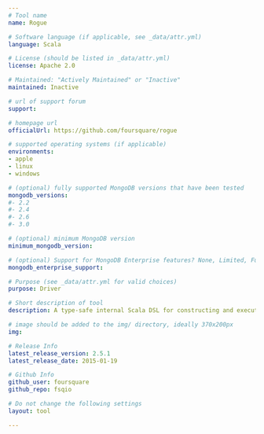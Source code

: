 ```yaml
---
# Tool name
name: Rogue

# Software language (if applicable, see _data/attr.yml)
language: Scala

# License (should be listed in _data/attr.yml)
license: Apache 2.0

# Maintained: "Actively Maintained" or "Inactive"
maintained: Inactive

# url of support forum
support: 

# homepage url
officialUrl: https://github.com/foursquare/rogue

# supported operating systems (if applicable)
environments:
- apple
- linux
- windows

# (optional) fully supported MongoDB versions that have been tested
mongodb_versions:
#- 2.2
#- 2.4
#- 2.6
#- 3.0

# (optional) minimum MongoDB version
minimum_mongodb_version:

# (optional) Support for MongoDB Enterprise features? None, Limited, Full
mongodb_enterprise_support: 

# Purpose (see _data/attr.yml for valid choices)
purpose: Driver

# Short description of tool
description: A type-safe internal Scala DSL for constructing and executing find and modify commands against MongoDB in the Lift web framework.

# image should be added to the img/ directory, ideally 370x200px
img: 

# Release Info
latest_release_version: 2.5.1
latest_release_date: 2015-01-19

# Github Info
github_user: foursquare
github_repo: fsqio

# Do not change the following settings
layout: tool

---
```


